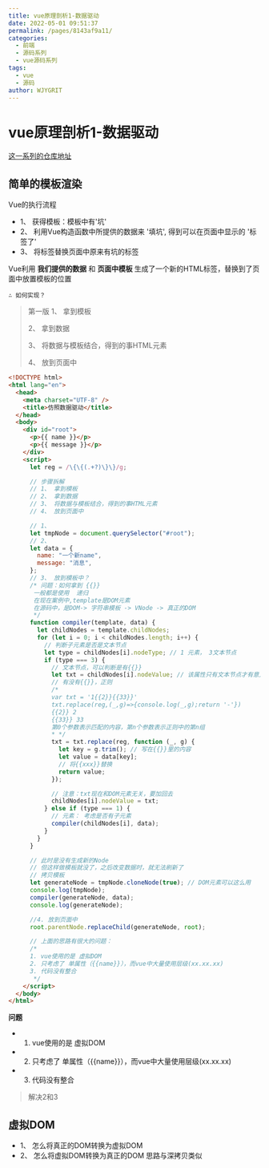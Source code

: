 ```yaml
---
title: vue原理剖析1-数据驱动
date: 2022-05-01 09:51:37
permalink: /pages/8143af9a11/
categories:
  - 前端
  - 源码系列
  - vue源码系列
tags:
  - vue
  - 源码  
author: WJYGRIT
---
```




# vue原理剖析1-数据驱动

[这一系列的仓库地址](https://github.com/GRITWJY/wjySourceSimple/tree/master/studyVue)


## 简单的模板渲染
Vue的执行流程
- 1、 获得模板：模板中有'坑'
- 2、 利用Vue构造函数中所提供的数据来 '填坑', 得到可以在页面中显示的 '标签了'
- 3、 将标签替换页面中原来有坑的标签

Vue利用 **我们提供的数据** 和 **页面中模板** 生成了一个新的HTML标签，替换到了页面中放置模板的位置

`∴ 如何实现？`
> 第一版 
> 1、 拿到模板 
> 
> 2、 拿到数据
> 
> 3、 将数据与模板结合，得到的事HTML元素
> 
> 4、 放到页面中

```html
<!DOCTYPE html>
<html lang="en">
  <head>
    <meta charset="UTF-8" />
    <title>仿照数据驱动</title>
  </head>
  <body>
    <div id="root">
      <p>{{ name }}</p>
      <p>{{ message }}</p>
    </div>
    <script>
      let reg = /\{\{(.+?)\}\}/g;

      // 步骤拆解
      // 1、 拿到模板
      // 2、 拿到数据
      // 3、 将数据与模板结合，得到的事HTML元素
      // 4、 放到页面中

      // 1、
      let tmpNode = document.querySelector("#root");
      // 2、
      let data = {
        name: "一个新name",
        message: "消息",
      };
      // 3、 放到模板中？
      /* 问题：如何拿到 {{}}
       一般都是使用  递归
       在现在案例中,template是DOM元素
       在源码中，是DOM-> 字符串模板 -> VNode -> 真正的DOM
       */
      function compiler(template, data) {
        let childNodes = template.childNodes;
        for (let i = 0; i < childNodes.length; i++) {
          // 判断子元素是否是文本节点
          let type = childNodes[i].nodeType; // 1 元素， 3文本节点
          if (type === 3) {
            // 文本节点，可以判断是有{{}}
            let txt = childNodes[i].nodeValue; // 该属性只有文本节点才有意义
            // 有没有{{}}，正则
            /*
            var txt = '1{{2}}{{33}}'
            txt.replace(reg,(_,g)=>{console.log(_,g);return '-'})
            {{2}} 2
            {{33}} 33
            第0个参数表示匹配的内容，第n个参数表示正则中的第n组
            * */
            txt = txt.replace(reg, function (_, g) {
              let key = g.trim(); // 写在{{}}里的内容
              let value = data[key];
              // 将{{xxx}}替换
              return value;
            });

            // 注意：txt现在和DOM元素无关，要加回去
            childNodes[i].nodeValue = txt;
          } else if (type === 1) {
            // 元素： 考虑是否有子元素
            compiler(childNodes[i], data);
          }
        }
      }

      // 此时是没有生成新的Node
      // 但这样做模板就没了，之后改变数据时，就无法刷新了
      // 拷贝模板
      let generateNode = tmpNode.cloneNode(true); // DOM元素可以这么用
      console.log(tmpNode);
      compiler(generateNode, data);
      console.log(generateNode);

      //4. 放到页面中
      root.parentNode.replaceChild(generateNode, root);

      // 上面的思路有很大的问题：
      /*
      1. vue使用的是 虚拟DOM
      2. 只考虑了 单属性（{{name}}），而vue中大量使用层级(xx.xx.xx)
      3. 代码没有整合
       */
    </script>
  </body>
</html>

```

**问题**
- 1. vue使用的是 虚拟DOM
- 2. 只考虑了 单属性（{{name}}），而vue中大量使用层级(xx.xx.xx)
- 3. 代码没有整合
  
> 解决2和3


## 虚拟DOM
- 1、 怎么将真正的DOM转换为虚拟DOM
- 2、 怎么将虚拟DOM转换为真正的DOM
思路与深拷贝类似
